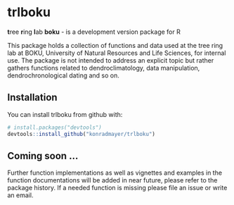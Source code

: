 
<!-- README.md is generated from README.Rmd. Please edit that file -->
trlboku
=======

**t**ree **r**ing **l**ab **boku** - is a development version package for R

This package holds a collection of functions and data used at the tree ring lab at BOKU, University of Natural Resources and Life Sciences, for internal use. The package is not intended to address an explicit topic but rather gathers functions related to dendroclimatology, data manipulation, dendrochronological dating and so on.

Installation
------------

You can install trlboku from github with:

``` r
# install.packages("devtools")
devtools::install_github("konradmayer/trlboku")
```

Coming soon ...
---------------

Further function implementations as well as vignettes and examples in the function documentations will be added in near future, please refer to the package history. If a needed function is missing please file an issue or write an email.
